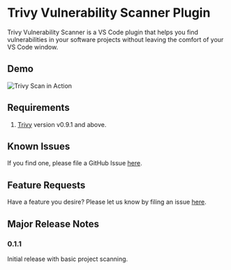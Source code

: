 # Trivy Vulnerability Scanner Plugin

Trivy Vulnerability Scanner is a VS Code plugin that helps you find vulnerabilities in your software projects
without leaving the comfort of your VS Code window.

## Demo 

![Trivy Scan in Action](https://github.com/aquasecurity/trivy-vscode-extension/blob/master/trivy-scan.gif?raw=true)

## Requirements

1. [Trivy](https://github.com/aquasecurity/trivy#installation) version v0.9.1 and above.

## Known Issues

If you find one, please file a GitHub Issue [here](https://github.com/aquasecurity/trivy-vscode-extension/issues/new).

## Feature Requests

Have a feature you desire? Please let us know by filing an issue [here](https://github.com/aquasecurity/trivy-vscode-extension/issues/new).

## Major Release Notes

### 0.1.1

Initial release with basic project scanning.
